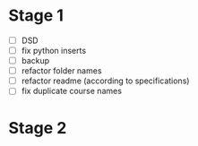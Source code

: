 # Stage 1

- [ ] DSD
- [ ] fix python inserts
- [ ] backup
- [ ] refactor folder names
- [ ] refactor readme (according to specifications)
- [ ] fix duplicate course names

# Stage 2

